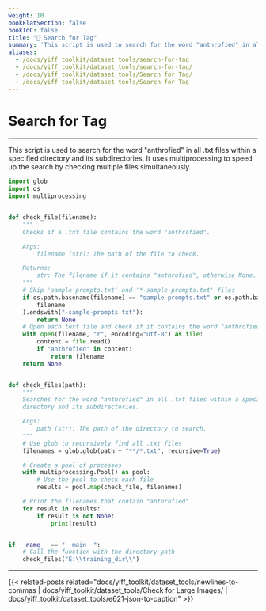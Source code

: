 ```yaml
---
weight: 10
bookFlatSection: false
bookToC: false
title: "🐍 Search for Tag"
summary: 'This script is used to search for the word "anthrofied" in all .txt files within a specified directory and its subdirectories. It uses multiprocessing to speed up the search by checking multiple files simultaneously.'
aliases:
  - /docs/yiff_toolkit/dataset_tools/search-for-tag
  - /docs/yiff_toolkit/dataset_tools/search-for-tag/
  - /docs/yiff_toolkit/dataset_tools/Search for Tag/
  - /docs/yiff_toolkit/dataset_tools/Search for Tag
---
```


<!--markdownlint-disable MD025 -->

# Search for Tag

---

This script is used to search for the word "anthrofied" in all .txt files within a specified directory and its subdirectories. It uses multiprocessing
to speed up the search by checking multiple files simultaneously.

```python
import glob
import os
import multiprocessing


def check_file(filename):
    """
    Checks if a .txt file contains the word "anthrofied".

    Args:
        filename (str): The path of the file to check.

    Returns:
        str: The filename if it contains "anthrofied", otherwise None.
    """
    # Skip 'sample-prompts.txt' and '*-sample-prompts.txt' files
    if os.path.basename(filename) == "sample-prompts.txt" or os.path.basename(
        filename
    ).endswith("-sample-prompts.txt"):
        return None
    # Open each text file and check if it contains the word "anthrofied"
    with open(filename, "r", encoding="utf-8") as file:
        content = file.read()
        if "anthrofied" in content:
            return filename
    return None


def check_files(path):
    """
    Searches for the word "anthrofied" in all .txt files within a specified
    directory and its subdirectories.

    Args:
        path (str): The path of the directory to search.
    """
    # Use glob to recursively find all .txt files
    filenames = glob.glob(path + "**/*.txt", recursive=True)

    # Create a pool of processes
    with multiprocessing.Pool() as pool:
        # Use the pool to check each file
        results = pool.map(check_file, filenames)

    # Print the filenames that contain "anthrofied"
    for result in results:
        if result is not None:
            print(result)


if __name__ == "__main__":
    # Call the function with the directory path
    check_files("E:\\training_dir\\")
```

---

{{< related-posts related="docs/yiff_toolkit/dataset_tools/newlines-to-commas | docs/yiff_toolkit/dataset_tools/Check for Large Images/ | docs/yiff_toolkit/dataset_tools/e621-json-to-caption" >}}
